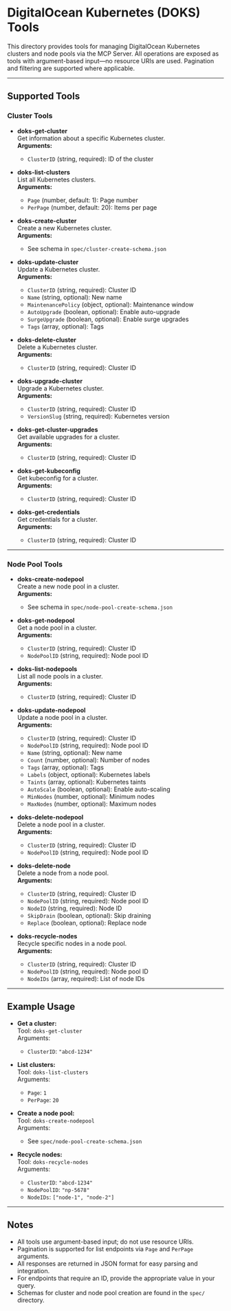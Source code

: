# DigitalOcean Kubernetes (DOKS) Tools

This directory provides tools for managing DigitalOcean Kubernetes clusters and node pools via the MCP Server. All operations are exposed as tools with argument-based input—no resource URIs are used. Pagination and filtering are supported where applicable.

---

## Supported Tools

### Cluster Tools

- **doks-get-cluster**  
  Get information about a specific Kubernetes cluster.  
  **Arguments:**
    - `ClusterID` (string, required): ID of the cluster

- **doks-list-clusters**  
  List all Kubernetes clusters.  
  **Arguments:**
    - `Page` (number, default: 1): Page number
    - `PerPage` (number, default: 20): Items per page

- **doks-create-cluster**  
  Create a new Kubernetes cluster.  
  **Arguments:**
    - See schema in `spec/cluster-create-schema.json`

- **doks-update-cluster**  
  Update a Kubernetes cluster.  
  **Arguments:**
    - `ClusterID` (string, required): Cluster ID
    - `Name` (string, optional): New name
    - `MaintenancePolicy` (object, optional): Maintenance window
    - `AutoUpgrade` (boolean, optional): Enable auto-upgrade
    - `SurgeUpgrade` (boolean, optional): Enable surge upgrades
    - `Tags` (array, optional): Tags

- **doks-delete-cluster**  
  Delete a Kubernetes cluster.  
  **Arguments:**
    - `ClusterID` (string, required): Cluster ID

- **doks-upgrade-cluster**  
  Upgrade a Kubernetes cluster.  
  **Arguments:**
    - `ClusterID` (string, required): Cluster ID
    - `VersionSlug` (string, required): Kubernetes version

- **doks-get-cluster-upgrades**  
  Get available upgrades for a cluster.  
  **Arguments:**
    - `ClusterID` (string, required): Cluster ID

- **doks-get-kubeconfig**  
  Get kubeconfig for a cluster.  
  **Arguments:**
    - `ClusterID` (string, required): Cluster ID

- **doks-get-credentials**  
  Get credentials for a cluster.  
  **Arguments:**
    - `ClusterID` (string, required): Cluster ID

---

### Node Pool Tools

- **doks-create-nodepool**  
  Create a new node pool in a cluster.  
  **Arguments:**
    - See schema in `spec/node-pool-create-schema.json`

- **doks-get-nodepool**  
  Get a node pool in a cluster.  
  **Arguments:**
    - `ClusterID` (string, required): Cluster ID
    - `NodePoolID` (string, required): Node pool ID

- **doks-list-nodepools**  
  List all node pools in a cluster.  
  **Arguments:**
    - `ClusterID` (string, required): Cluster ID

- **doks-update-nodepool**  
  Update a node pool in a cluster.  
  **Arguments:**
    - `ClusterID` (string, required): Cluster ID
    - `NodePoolID` (string, required): Node pool ID
    - `Name` (string, optional): New name
    - `Count` (number, optional): Number of nodes
    - `Tags` (array, optional): Tags
    - `Labels` (object, optional): Kubernetes labels
    - `Taints` (array, optional): Kubernetes taints
    - `AutoScale` (boolean, optional): Enable auto-scaling
    - `MinNodes` (number, optional): Minimum nodes
    - `MaxNodes` (number, optional): Maximum nodes

- **doks-delete-nodepool**  
  Delete a node pool in a cluster.  
  **Arguments:**
    - `ClusterID` (string, required): Cluster ID
    - `NodePoolID` (string, required): Node pool ID

- **doks-delete-node**  
  Delete a node from a node pool.  
  **Arguments:**
    - `ClusterID` (string, required): Cluster ID
    - `NodePoolID` (string, required): Node pool ID
    - `NodeID` (string, required): Node ID
    - `SkipDrain` (boolean, optional): Skip draining
    - `Replace` (boolean, optional): Replace node

- **doks-recycle-nodes**  
  Recycle specific nodes in a node pool.  
  **Arguments:**
    - `ClusterID` (string, required): Cluster ID
    - `NodePoolID` (string, required): Node pool ID
    - `NodeIDs` (array, required): List of node IDs

---

## Example Usage

- **Get a cluster:**  
  Tool: `doks-get-cluster`  
  Arguments:
    - `ClusterID`: `"abcd-1234"`

- **List clusters:**  
  Tool: `doks-list-clusters`  
  Arguments:
    - `Page`: `1`
    - `PerPage`: `20`

- **Create a node pool:**  
  Tool: `doks-create-nodepool`  
  Arguments:
    - See `spec/node-pool-create-schema.json`

- **Recycle nodes:**  
  Tool: `doks-recycle-nodes`  
  Arguments:
    - `ClusterID`: `"abcd-1234"`
    - `NodePoolID`: `"np-5678"`
    - `NodeIDs`: `["node-1", "node-2"]`

---

## Notes

- All tools use argument-based input; do not use resource URIs.
- Pagination is supported for list endpoints via `Page` and `PerPage` arguments.
- All responses are returned in JSON format for easy parsing and integration.
- For endpoints that require an ID, provide the appropriate value in your query.
- Schemas for cluster and node pool creation are found in the `spec/` directory.